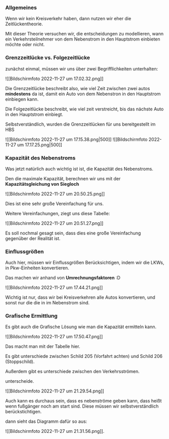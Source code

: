 ### Allgemeines
Wenn wir kein Kreisverkehr haben, dann nutzen wir eher die Zeitlückentheorie.

Mit dieser Theorie versuchen wir, die entscheidungen zu modellieren, wann ein Verkehrsteilnehmer von dem Nebenstrom in den Hauptstrom einbieten möchte oder nicht.

### Grenzzeitlücke vs. Folgezeitlücke
zunächst einmal, müssen wir uns über zwei Begrifflichkeiten unterhalten:

![[Bildschirm­foto 2022-11-27 um 17.02.32.png]]

Die Grenzzeitlücke beschreibt also, wie viel Zeit zwischen zwei autos **mindestens** da ist, damit ein Auto von dem Nebenstron in den Hauptstrom einbiegen kann.

Die Folgezeitlücke beschreibt, wie viel zeit verstreicht, bis das nächste Auto in den Hauptstrom einbiegt.

Selbstverständlich, wurden die Grenzzeitlücken für uns bereitgestellt im HBS

![[Bildschirm­foto 2022-11-27 um 17.15.38.png|500]]
![[Bildschirm­foto 2022-11-27 um 17.17.25.png|500]]

### Kapazität des Nebenstroms

Was jetzt natürlich auch wichtig ist ist, die Kapazität des Nebenstroms.

Den die maximale Kapazität, berechnen wir uns mit der **Kapazitätsgleichung von Siegloch**

![[Bildschirm­foto 2022-11-27 um 20.50.25.png]]

Dies ist eine sehr große Vereinfachung für uns.

Weitere Vereinfachungen, ziegt uns diese Tabelle:

![[Bildschirm­foto 2022-11-27 um 20.51.27.png]]

Es soll nochmal gesagt sein, dass dies eine große Vereinfachung gegenüber der Realität ist.

### Einflussgrößen

Auch hier, müssen wir Einflussgrößen Berücksichtigen, indem wir die LKWs, in Pkw-Einheiten konvertieren.

Das machen wir anhand von **Umrechnungsfaktoren** :D

![[Bildschirm­foto 2022-11-27 um 17.44.21.png]]

Wichtig ist nur, dass wir bei Kreisverkehren alle Autos konvertieren, und sonst nur die die in im Nebenstrom sind.

### Grafische Ermittlung

Es gibt auch die Grafische Lösung wie man die Kapazität ermitteln kann.

![[Bildschirm­foto 2022-11-27 um 17.50.47.png]]

Das macht man mit der Tabelle hier.

Es gibt unterschiede zwischen Schild 205 (Vorfahrt achten) und Schild 206 (Stoppschild).

Außerdem gibt es unterschiede zwischen den Verkehrsströmen.

unterscheide.

![[Bildschirm­foto 2022-11-27 um 21.29.54.png]]

Auch kann es durchaus sein, dass es nebenströme geben kann, dass heißt wenn fußgänger noch am start sind. Diese müssen wir selbstverständlich berückstichtigen.

dann sieht das Diagramm dafür so aus:

![[Bildschirm­foto 2022-11-27 um 21.31.56.png]].

